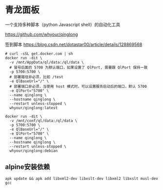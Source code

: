 # 青龙面板
一个支持多种脚本（python Javascript shell）的自动化工具

https://github.com/whyour/qinglong

签到脚本
https://blog.csdn.net/dotastar00/article/details/128869568

``` shell
# curl -sSL get.docker.com | sh
docker run -dit \
  -v /mnt/AppData/ql/data:/ql/data \
  # 冒号后面的 5700 为默认端口，如果设置了 QlPort, 需要跟 QlPort 保持一致
  -p 5700:5700 \
  # 部署路径非必须，比如 /test
  -e QlBaseUrl="/" \
  # 部署端口非必须，当使用 host 模式时，可以设置服务启动后的端口，默认 5700
  -e QlPort="5700" \
  --name qinglong \
  --hostname qinglong \
  --restart unless-stopped \
  whyour/qinglong:latest
```

``` shell
docker run -dit \
  -v /mnt/conf/ql/data:/ql/data \
  -p 5700:5700 \
  -e QlBaseUrl="/" \
  -e QlPort="5700" \
  --name qinglong \
  --hostname qinglong \
  --restart unless-stopped \
  whyour/qinglong:debian
 ```
 
 
 
## alpine安装依赖
 ``` shell
 apk update && apk add libxml2-dev libxslt-dev libxml2 libxslt musl-dev gcc
 
 
 ```
